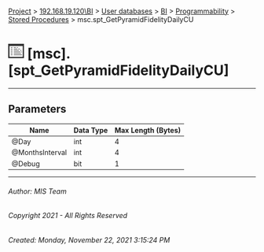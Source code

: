 #### 

[Project](../../../../../index.md) > [192.168.19.120\\BI](../../../../index.md) > [User databases](../../../index.md) > [BI](../../index.md) > [Programmability](../index.md) > [Stored Procedures](Stored_Procedures.md) > msc.spt_GetPyramidFidelityDailyCU

# ![Stored Procedures](../../../../../Images/StoredProcedure32.png) [msc].[spt_GetPyramidFidelityDailyCU]

---

## <a name="#parameters"></a>Parameters

| Name | Data Type | Max Length (Bytes) |
|---|---|---|
| @Day | int | 4 |
| @MonthsInterval | int | 4 |
| @Debug | bit | 1 |


---

###### Author:  MIS Team

###### Copyright 2021 - All Rights Reserved

###### Created: Monday, November 22, 2021 3:15:24 PM

